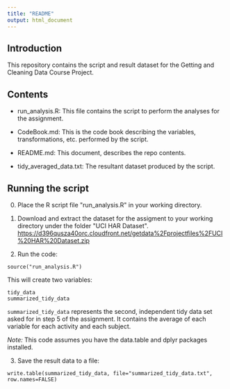 ```yaml
---
title: "README"
output: html_document
---
```


## Introduction

This repository contains the script and result dataset for the Getting and Cleaning Data Course Project.

## Contents

* run_analysis.R: This file contains the script to perform the analyses for the assignment.

* CodeBook.md: This is the code book describing the variables, transformations, etc. performed by the script.

* README.md: This document, describes the repo contents.

* tidy_averaged_data.txt: The resultant dataset produced by the script.

## Running the script

0. Place the R script file "run_analysis.R" in your working directory.

1. Download and extract the dataset for the assigment to your working directory under the folder "UCI HAR Dataset". https://d396qusza40orc.cloudfront.net/getdata%2Fprojectfiles%2FUCI%20HAR%20Dataset.zip

2. Run the code:
```
source("run_analysis.R")
```
This will create two variables:
```
tidy_data
summarized_tidy_data
```
`summarized_tidy_data` represents the second, independent tidy data set asked for in step 5 of the assignment. It contains the average of each variable for each activity and each subject.

*Note:* This code assumes you have the data.table and dplyr packages installed.

3. Save the result data to a file:
```
write.table(summarized_tidy_data, file="summarized_tidy_data.txt", row.names=FALSE)
```
